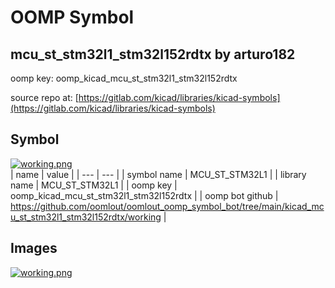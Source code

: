 # OOMP Symbol  
## mcu_st_stm32l1_stm32l152rdtx  by arturo182  
  
oomp key: oomp_kicad_mcu_st_stm32l1_stm32l152rdtx  
  
source repo at: [https://gitlab.com/kicad/libraries/kicad-symbols](https://gitlab.com/kicad/libraries/kicad-symbols)  
## Symbol  
  
[![working.png](working_600.png)](working.png)  
| name | value | 
| --- | --- | 
| symbol name | MCU_ST_STM32L1 | 
| library name | MCU_ST_STM32L1 | 
| oomp key | oomp_kicad_mcu_st_stm32l1_stm32l152rdtx | 
| oomp bot github | https://github.com/oomlout/oomlout_oomp_symbol_bot/tree/main/kicad_mcu_st_stm32l1_stm32l152rdtx/working | 
## Images  
  
[![working.png](working_140.png)](working.png)  
